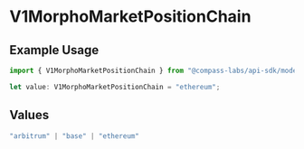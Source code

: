 # V1MorphoMarketPositionChain

## Example Usage

```typescript
import { V1MorphoMarketPositionChain } from "@compass-labs/api-sdk/models/operations";

let value: V1MorphoMarketPositionChain = "ethereum";
```

## Values

```typescript
"arbitrum" | "base" | "ethereum"
```